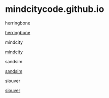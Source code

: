 # mindcitycode.github.io

herringbone

[herringbone](./pages/herringbone/dist/)

mindcity

[mindcity](./pages/mindcity/dist/)

sandsim

[sandsim](./pages/sandsim/dist/)

siouver

[siouver](./pages/siouver/dist/)